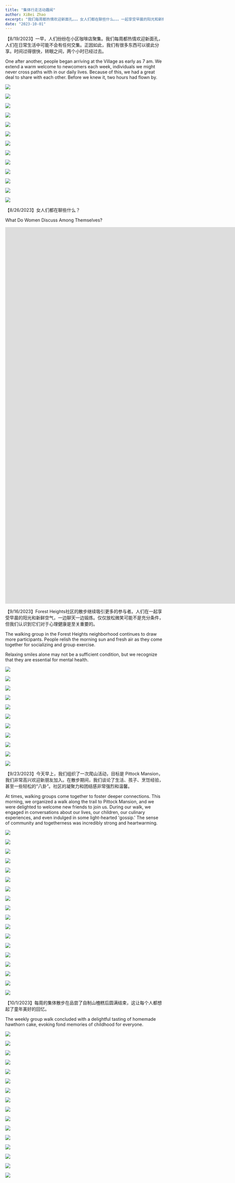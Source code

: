 ```yaml
---
title: "集体行走活动趣闻"
author: XiBei Zhao
excerpt: "我们每周都热情欢迎新面孔。。。女人们都在聊些什么。。。一起享受早晨的阳光和新鲜空气。。。我们谈论了生活、孩子、烹饪经验，甚至一些轻松的八卦。仅仅放松微笑可能不是充分条件，但我们认识到它们对于心理健康是至关重要的。"
date: "2023-10-01"
---
```


【8/19/2023】一早，人们纷纷在小区咖啡店聚集。我们每周都热情欢迎新面孔，人们在日常生活中可能不会有任何交集。正因如此，我们有很多东西可以彼此分享。时间过得很快，转眼之间，两个小时已经过去。

One after another, people began arriving at the Village as early as 7 am. We extend a warm welcome to newcomers each week, individuals we might never cross paths with in our daily lives. Because of this, we had a great deal to share with each other. Before we knew it, two hours had flown by.

![](https://res.cloudinary.com/dhngj18do/image/upload/f_auto,q_auto/v1/images/368677265_283857680945988_4522773001644146980_n)

![](https://res.cloudinary.com/dhngj18do/image/upload/f_auto,q_auto/v1/images/368673908_283798894285200_4320195423012290707_n)

![](https://res.cloudinary.com/dhngj18do/image/upload/f_auto,q_auto/v1/images/368688910_283857627612660_9004620562327506204_n)

![](https://res.cloudinary.com/dhngj18do/image/upload/f_auto,q_auto/v1/images/368622079_283798637618559_4946293113011345819_n)

![](https://res.cloudinary.com/dhngj18do/image/upload/f_auto,q_auto/v1/images/368663154_283798580951898_5569885973459120248_n)

![](https://res.cloudinary.com/dhngj18do/image/upload/f_auto,q_auto/v1/images/368049122_283798594285230_1609504595126836018_n)

![](https://res.cloudinary.com/dhngj18do/image/upload/f_auto,q_auto/v1/images/368664131_283798774285212_8154804146091876441_n)

![](https://res.cloudinary.com/dhngj18do/image/upload/f_auto,q_auto/v1/images/368593560_283798800951876_9033247843234061633_n)

![](https://res.cloudinary.com/dhngj18do/image/upload/f_auto,q_auto/v1/images/368914227_283798814285208_6850657809923844927_n)

![](https://res.cloudinary.com/dhngj18do/image/upload/f_auto,q_auto/v1/images/368704944_283798647618558_8910296806464802073_n)

![](https://res.cloudinary.com/dhngj18do/image/upload/f_auto,q_auto/v1/images/369140937_283798917618531_2236589361070106670_n)

![](https://res.cloudinary.com/dhngj18do/image/upload/f_auto,q_auto/v1/images/369062432_283857640945992_4258428164924372056_n)

![](https://res.cloudinary.com/dhngj18do/image/upload/f_auto,q_auto/v1/images/368587380_283857597612663_5344646769057786360_n)

【8/26/2023】女人们都在聊些什么？

What Do Women Discuss Among Themselves?

<iframe width="2135" height="1200" src="https://www.youtube.com/embed/hgAWEJ8EGKc" title="What Do Women Discuss Among Themselves?" frameborder="0" allow="accelerometer; autoplay; clipboard-write; encrypted-media; gyroscope; picture-in-picture; web-share" allowfullscreen></iframe>

【9/16/2023】Forest Heights社区的散步继续吸引更多的参与者。人们在一起享受早晨的阳光和新鲜空气，一边聊天一边锻炼。仅仅放松微笑可能不是充分条件，但我们认识到它们对于心理健康是至关重要的。

The walking group in the Forest Heights neighborhood continues to draw more participants. People relish the morning sun and fresh air as they come together for socializing and group exercise.

Relaxing smiles alone may not be a sufficient condition, but we recognize that they are essential for mental health.

![](https://res.cloudinary.com/dhngj18do/image/upload/f_auto,q_auto/v1/images/379188935_298389096159513_2619525277429177851_n)

![](https://res.cloudinary.com/dhngj18do/image/upload/f_auto,q_auto/v1/images/378329763_298389126159510_4359041031829787245_n)

![](https://res.cloudinary.com/dhngj18do/image/upload/f_auto,q_auto/v1/images/378351269_298389162826173_2628766492003982469_n)

![](https://res.cloudinary.com/dhngj18do/image/upload/f_auto,q_auto/v1/images/379256115_298389336159489_5021637933767474062_n)

![](https://res.cloudinary.com/dhngj18do/image/upload/f_auto,q_auto/v1/images/377282730_298389372826152_3670205022935888000_n)

![](https://res.cloudinary.com/dhngj18do/image/upload/f_auto,q_auto/v1/images/378323677_298389022826187_5003966221315674635_n)

![](https://res.cloudinary.com/dhngj18do/image/upload/f_auto,q_auto/v1/images/379249235_298389312826158_307888137239465343_n)

![](https://res.cloudinary.com/dhngj18do/image/upload/f_auto,q_auto/v1/images/378587820_298389469492809_3068270201122899420_n)

![](https://res.cloudinary.com/dhngj18do/image/upload/f_auto,q_auto/v1/images/379180678_298389002826189_1528565411810174792_n)

![](https://res.cloudinary.com/dhngj18do/image/upload/f_auto,q_auto/v1/images/378297061_298389492826140_1590067898684809009_n)

![](https://res.cloudinary.com/dhngj18do/image/upload/f_auto,q_auto/v1/images/378319326_298389522826137_8697243081705467825_n)

【9/23/2023】今天早上，我们组织了一次爬山活动，目标是 Pittock Mansion，我们非常高兴欢迎新朋友加入。在散步期间，我们谈论了生活、孩子、烹饪经验，甚至一些轻松的“八卦”。社区的凝聚力和团结感非常强烈和温馨。

At times, walking groups come together to foster deeper connections. This morning, we organized a walk along the trail to Pittock Mansion, and we were delighted to welcome new friends to join us. During our walk, we engaged in conversations about our lives, our children, our culinary experiences, and even indulged in some light-hearted 'gossip.' The sense of community and togetherness was incredibly strong and heartwarming.

![](https://res.cloudinary.com/dhngj18do/image/upload/f_auto,q_auto/v1/images/380358845_302279759103780_6792752106677417897_n)

![](https://res.cloudinary.com/dhngj18do/image/upload/f_auto,q_auto/v1/images/381457051_302280232437066_4578417155281022564_n)

![](https://res.cloudinary.com/dhngj18do/image/upload/f_auto,q_auto/v1/images/381161840_302280162437073_6439915641853399765_n)

![](https://res.cloudinary.com/dhngj18do/image/upload/f_auto,q_auto/v1/images/381389515_302280235770399_1662391218836832101_n)

![](https://res.cloudinary.com/dhngj18do/image/upload/f_auto,q_auto/v1/images/380279906_302280499103706_3493112282366027298_n)

![](https://res.cloudinary.com/dhngj18do/image/upload/f_auto,q_auto/v1/images/381364600_302280109103745_6500525626292088136_n)

![](https://res.cloudinary.com/dhngj18do/image/upload/f_auto,q_auto/v1/images/381670829_302280319103724_3685129957139147442_n)

![](https://res.cloudinary.com/dhngj18do/image/upload/f_auto,q_auto/v1/images/381155645_302280345770388_735243904035028417_n)

![](https://res.cloudinary.com/dhngj18do/image/upload/f_auto,q_auto/v1/images/380337088_302280079103748_5173884528163677470_n)

![](https://res.cloudinary.com/dhngj18do/image/upload/f_auto,q_auto/v1/images/381377560_302280152437074_2947201823965514039_n)

![](https://res.cloudinary.com/dhngj18do/image/upload/f_auto,q_auto/v1/images/381456120_302280489103707_1253939896448184739_n)

![](https://res.cloudinary.com/dhngj18do/image/upload/f_auto,q_auto/v1/images/380238384_302279785770444_6903015143718974615_n)

![](https://res.cloudinary.com/dhngj18do/image/upload/f_auto,q_auto/v1/images/381275541_302279815770441_4323586649015056567_n)

![](https://res.cloudinary.com/dhngj18do/image/upload/f_auto,q_auto/v1/images/381371941_302279855770437_133672355997107328_n)

![](https://res.cloudinary.com/dhngj18do/image/upload/f_auto,q_auto/v1/images/381233656_302279892437100_5551521892917961761_n)

![](https://res.cloudinary.com/dhngj18do/image/upload/f_auto,q_auto/v1/images/380275347_302279929103763_2870792693519506265_n)

![](https://res.cloudinary.com/dhngj18do/image/upload/f_auto,q_auto/v1/images/381206330_302280382437051_3004841446145410671_n)

![](https://res.cloudinary.com/dhngj18do/image/upload/f_auto,q_auto/v1/images/381235059_302280395770383_5498159960413388414_n)

【10/1/2023】每周的集体散步在品尝了自制山楂糕后圆满结束，这让每个人都想起了童年美好的回忆。

The weekly group walk concluded with a delightful tasting of homemade hawthorn cake, evoking fond memories of childhood for everyone.

![](https://res.cloudinary.com/dhngj18do/image/upload/f_auto,q_auto/v1/images/385057434_306364005362022_6724240166222788441_n)

![](https://res.cloudinary.com/dhngj18do/image/upload/f_auto,q_auto/v1/images/385045168_306363925362030_2621547085949513925_n)

![](https://res.cloudinary.com/dhngj18do/image/upload/f_auto,q_auto/v1/images/385091612_306364278695328_7099474692631359203_n)

![](https://res.cloudinary.com/dhngj18do/image/upload/f_auto,q_auto/v1/images/385018956_306363898695366_3375910042046114740_n)

![](https://res.cloudinary.com/dhngj18do/image/upload/f_auto,q_auto/v1/images/385004205_306363785362044_3126291516078908826_n)

![](https://res.cloudinary.com/dhngj18do/image/upload/f_auto,q_auto/v1/images/385031328_306363812028708_1692244626316409114_n)

![](https://res.cloudinary.com/dhngj18do/image/upload/f_auto,q_auto/v1/images/381027614_306363505362072_3256594558176225624_n)

![](https://res.cloudinary.com/dhngj18do/image/upload/f_auto,q_auto/v1/images/385780559_306363532028736_4238509952814563320_n)

![](https://res.cloudinary.com/dhngj18do/image/upload/f_auto,q_auto/v1/images/385035846_306363515362071_8176173148933846887_n)

![](https://res.cloudinary.com/dhngj18do/image/upload/f_auto,q_auto/v1/images/385055972_306363575362065_253476402847375584_n)

![](https://res.cloudinary.com/dhngj18do/image/upload/f_auto,q_auto/v1/images/385070160_306364078695348_770868791062486477_n)

![](https://res.cloudinary.com/dhngj18do/image/upload/f_auto,q_auto/v1/images/385048872_306363838695372_7662374653367842600_n)

![](https://res.cloudinary.com/dhngj18do/image/upload/f_auto,q_auto/v1/images/385777254_306364045362018_1522399665338371209_n)

![](https://res.cloudinary.com/dhngj18do/image/upload/f_auto,q_auto/v1/images/385010817_306364192028670_4850434371869827389_n)

![](https://res.cloudinary.com/dhngj18do/image/upload/f_auto,q_auto/v1/images/385018455_306364232028666_2831060740884034225_n)

![](https://res.cloudinary.com/dhngj18do/image/upload/f_auto,q_auto/v1/images/385813405_306379285360494_7627784018944819538_n)
